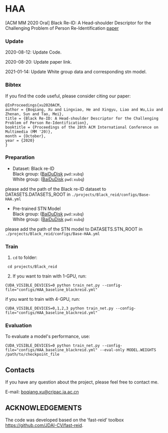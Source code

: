 # HAA
[ACM MM 2020 Oral] Black Re-ID: A Head-shoulder Descriptor for the Challenging
Problem of Person Re-Identification [paper](http://arxiv.org/abs/2008.08528)

### Update
2020-08-12: Update Code. 

2020-08-20: Update paper link. 

2021-01-14: Update White group data and corresponding stn model.

### Bibtex
If you find the code useful, please consider citing our paper:
```
@InProceedings{xu2020ACM,
author = {Boqiang, Xu and Lingxiao, He and Xingyu, Liao and Wu,Liu and Zhenan, Sun and Tao, Mei},
title = {Black Re-ID: A Head-shoulder Descriptor for the Challenging Problem of Person Re-Identification},
booktitle = {Proceedings of the 28th ACM International Conference on Multimedia (MM '20)},
month = {October},
year = {2020}
}
```

### Preparation
* Dataset: Black re-ID  
Black group: ([BaiDuDisk](https://pan.baidu.com/s/1xXxh5662ouoe8AQwN6VolA) ```pwd:xubq```)  
White group: ([BaiDuDisk](https://pan.baidu.com/s/19yv3VyHl8vZBsQj6In2s8A) ```pwd:xubq```)  


please add the path of the Black re-ID dataset to DATASETS.DATASETS_ROOT in ```./projects/Black_reid/configs/Base-HAA.yml```
* Pre-trained STN Model  
Black group: ([BaiDuDisk](https://pan.baidu.com/s/1OH428mw8w11tZ8aShc5A1A) ```pwd:xubq```)  
White group: ([BaiDuDisk](https://pan.baidu.com/s/1OJh0_BqPgVcjtbsNnXgOog) ```pwd:xubq```)  

please add the path of the STN model to DATASETS.STN_ROOT in ```./projects/Black_reid/configs/Base-HAA.yml```


### Train
1. `cd` to folder:
```
 cd projects/Black_reid
```
2. If you want to train with 1-GPU, run:
```
CUDA_VISIBLE_DEVICES=0 python train_net.py --config-file="configs/HAA_baseline_blackreid.yml"
```
   if you want to train with 4-GPU, run:
```
CUDA_VISIBLE_DEVICES=0,1,2,3 python train_net.py --config-file="configs/HAA_baseline_blackreid.yml"
```

### Evaluation
To evaluate a model's performance, use:
```
CUDA_VISIBLE_DEVICES=0 python train_net.py --config-file="configs/HAA_baseline_blackreid.yml" --eval-only MODEL.WEIGHTS /path/to/checkpoint_file
```

## Contacts
If you have any question about the project, please feel free to contact me.

E-mail: boqiang.xu@cripac.ia.ac.cn

## ACKNOWLEDGEMENTS
The code was developed based on the ’fast-reid’ toolbox https://github.com/JDAI-CV/fast-reid.

